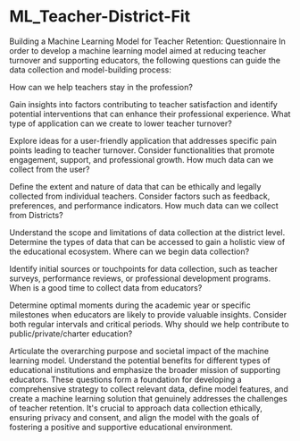 # ML_Teacher-District-Fit
Building a Machine Learning Model for Teacher Retention: Questionnaire
In order to develop a machine learning model aimed at reducing teacher turnover and supporting educators, the following questions can guide the data collection and model-building process:

How can we help teachers stay in the profession?

Gain insights into factors contributing to teacher satisfaction and identify potential interventions that can enhance their professional experience.
What type of application can we create to lower teacher turnover?

Explore ideas for a user-friendly application that addresses specific pain points leading to teacher turnover. Consider functionalities that promote engagement, support, and professional growth.
How much data can we collect from the user?

Define the extent and nature of data that can be ethically and legally collected from individual teachers. Consider factors such as feedback, preferences, and performance indicators.
How much data can we collect from Districts?

Understand the scope and limitations of data collection at the district level. Determine the types of data that can be accessed to gain a holistic view of the educational ecosystem.
Where can we begin data collection?

Identify initial sources or touchpoints for data collection, such as teacher surveys, performance reviews, or professional development programs.
When is a good time to collect data from educators?

Determine optimal moments during the academic year or specific milestones when educators are likely to provide valuable insights. Consider both regular intervals and critical periods.
Why should we help contribute to public/private/charter education?

Articulate the overarching purpose and societal impact of the machine learning model. Understand the potential benefits for different types of educational institutions and emphasize the broader mission of supporting educators.
These questions form a foundation for developing a comprehensive strategy to collect relevant data, define model features, and create a machine learning solution that genuinely addresses the challenges of teacher retention. It's crucial to approach data collection ethically, ensuring privacy and consent, and align the model with the goals of fostering a positive and supportive educational environment.
